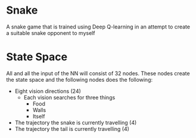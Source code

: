 # Snake
A snake game that is trained using Deep Q-learning in an attempt to create a suitable snake opponent to myself

# State Space
All and all the input of the NN will consist of 32 nodes. These nodes create the state space and the following nodes does the following:
* Eight vision directions (24)
    * Each vision searches for three things
        * Food
        * Walls
        * Itself
* The trajectory the snake is currently travelling (4)
* The trajectory the tail is currently travelling (4)